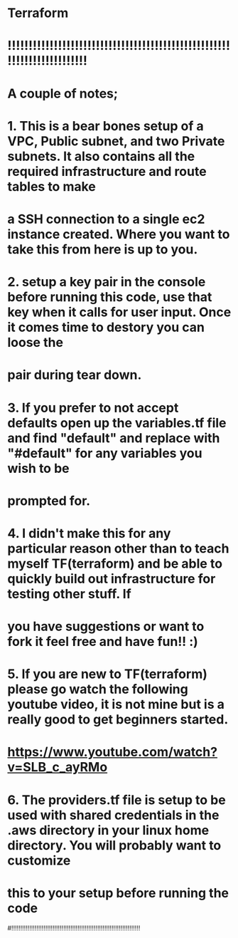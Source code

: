 # Terraform

# !!!!!!!!!!!!!!!!!!!!!!!!!!!!!!!!!!!!!!!!!!!!!!!!!!!!!!!!!!!!!!!!!!!!!!!!
# A couple of notes;
# 1.  This is a bear bones setup of a VPC, Public subnet, and two Private subnets. It also contains all the required infrastructure and route tables to make
#     a SSH connection to a single ec2 instance created. Where you want to take this from here is up to you.
# 2.  setup a key pair in the console before running this code, use that key when it calls for user input. Once it comes time to destory you can loose the
#     pair during tear down. 
# 3.  If you prefer to not accept defaults open up the variables.tf file and find "default" and replace with "#default" for any variables you wish to be
#     prompted for.
# 4.  I didn't make this for any particular reason other than to teach myself TF(terraform) and be able to quickly build out infrastructure for testing other stuff. If
#     you have suggestions or want to fork it feel free and have fun!! :)
# 5.  If you are new to TF(terraform) please go watch the following youtube video, it is not mine but is a really good to get beginners started.
#     https://www.youtube.com/watch?v=SLB_c_ayRMo
# 6.  The providers.tf file is setup to be used with shared credentials in the .aws directory in your linux home directory. You will probably want to customize
#     this to your setup before running the code
#!!!!!!!!!!!!!!!!!!!!!!!!!!!!!!!!!!!!!!!!!!!!!!!!!!!!!!!!!!!!!!!!!!!!!!!!
